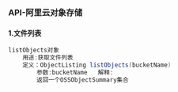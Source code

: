 ### API-阿里云对象存储

#### 1.文件列表

```java
listObjects对象	
	用途:获取文件列表
	定义：ObjectListing listObjects(bucketName)
        参数:bucketName	解释:
		返回一个OSSObjectSummary集合

```

